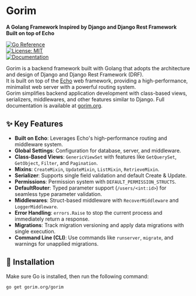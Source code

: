 # Gorim  
**A Golang Framework Inspired by Django and Django Rest Framework**  
**Built on top of Echo**

[![Go Reference](https://pkg.go.dev/badge/gorim.org/gorim.svg)](https://pkg.go.dev/gorim.org/gorim)  
[![License: MIT](https://img.shields.io/badge/License-MIT-green.svg)](https://opensource.org/licenses/MIT)  
[![Documentation](https://img.shields.io/badge/docs-latest-blue.svg)](https://gorim.org)

Gorim is a backend framework built with Golang that adopts the architecture and design of Django and Django Rest Framework (DRF).  
It is built on top of the [Echo](https://echo.labstack.com/) web framework, providing a high-performance, minimalist web server with a powerful routing system.  
Gorim simplifies backend application development with class-based views, serializers, middlewares, and other features similar to Django.
Full documentation is available at [gorim.org](https://gorim.org).

## ✨ Key Features  
- **Built on Echo**: Leverages Echo's high-performance routing and middleware system.  
- **Global Settings**: Configuration for database, server, and middleware.  
- **Class-Based Views**: `GenericViewSet` with features like `GetQuerySet`, `GetObject`, `Filter`, and `Pagination`.  
- **Mixins**: `CreateMixin`, `UpdateMixin`, `ListMixin`, `RetrieveMixin`.  
- **Serializer**: Supports single field validation and default Create & Update.  
- **Permissions**: Permission system with `DEFAULT_PERMISSION_STRUCTS`.  
- **DefaultRouter**: Typed parameter support (`/users/<int:id>`) for seamless type parameter validation.  
- **Middlewares**: Struct-based middleware with `RecoverMiddleware` and `LoggerMiddleware`.  
- **Error Handling**: `errors.Raise` to stop the current process and immediately return a response.  
- **Migrations**: Track migration versioning and apply data migrations with single execution.  
- **Command Line (CLI)**: Use commands like `runserver`, `migrate`, and warnings for unapplied migrations.  

## 🚀 Installation  
Make sure Go is installed, then run the following command:  

```sh
go get gorim.org/gorim
```
